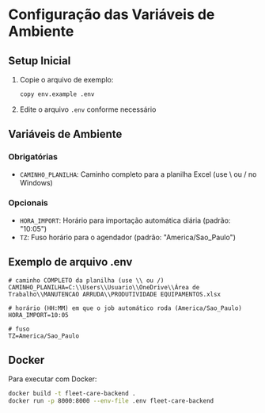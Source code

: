 # Configuração das Variáveis de Ambiente

## Setup Inicial

1. Copie o arquivo de exemplo:
   ```bash
   copy env.example .env
   ```

2. Edite o arquivo `.env` conforme necessário

## Variáveis de Ambiente

### Obrigatórias

- `CAMINHO_PLANILHA`: Caminho completo para a planilha Excel (use \\ ou / no Windows)

### Opcionais

- `HORA_IMPORT`: Horário para importação automática diária (padrão: "10:05")
- `TZ`: Fuso horário para o agendador (padrão: "America/Sao_Paulo")

## Exemplo de arquivo .env

```
# caminho COMPLETO da planilha (use \\ ou /)
CAMINHO_PLANILHA=C:\\Users\\Usuario\\OneDrive\\Área de Trabalho\\MANUTENCAO ARRUDA\\PRODUTIVIDADE EQUIPAMENTOS.xlsx

# horário (HH:MM) em que o job automático roda (America/Sao_Paulo)
HORA_IMPORT=10:05

# fuso
TZ=America/Sao_Paulo
```

## Docker

Para executar com Docker:

```bash
docker build -t fleet-care-backend .
docker run -p 8000:8000 --env-file .env fleet-care-backend
``` 